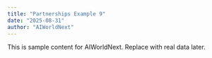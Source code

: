 ```yaml
---
title: "Partnerships Example 9"
date: "2025-08-31"
author: "AIWorldNext"
---
```

This is sample content for AIWorldNext. Replace with real data later.
